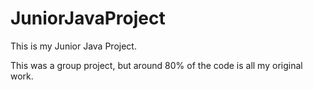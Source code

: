 # JuniorJavaProject

This is my Junior Java Project.

This was a group project, but around 80% of the code is all my original work.



